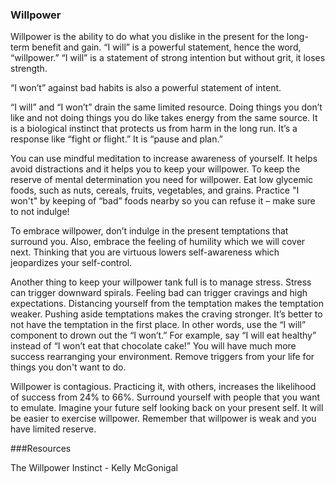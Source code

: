 ### Willpower

Willpower is the ability to do what you dislike in the present for the long-term benefit and gain. 
“I will” is a powerful statement, hence the word, “willpower.” “I will” is a statement of strong intention but without grit, it loses strength. 

“I won’t” against bad habits is also a powerful statement of intent.  

“I will” and “I won’t” drain the same limited resource. Doing things you don’t like and not doing things you do like takes energy from the same source. It is a biological instinct that protects us from harm in the long run. It’s a response like “fight or flight.” It is “pause and plan.”

You can use mindful meditation to increase awareness of yourself. It helps avoid distractions and it helps you to keep your willpower. To keep the reserve of mental determination you need for willpower.  Eat low glycemic foods, such as nuts, cereals, fruits, vegetables, and grains. Practice "I won't" by keeping of “bad” foods nearby so you can refuse it – make sure to not indulge!

To embrace willpower, don’t indulge in the present temptations that surround you. Also, embrace the feeling of humility which we will cover next. Thinking that you are virtuous lowers self-awareness which jeopardizes your self-control. 

Another thing to keep your willpower tank full is to manage stress. Stress can trigger downward spirals. Feeling bad can trigger cravings and high expectations. 
Distancing yourself from the temptation makes the temptation weaker. Pushing aside temptations makes the craving stronger. It’s better to not have the temptation in the first place. 
In other words, use the “I will” component to drown out the “I won’t.” For example, say “I will eat healthy” instead of “I won’t eat that chocolate cake!” You will have much more success rearranging your environment. Remove triggers from your life for things you don't want to do.

Willpower is contagious. Practicing it, with others, increases the likelihood of success from 24% to 66%. Surround yourself with people that you want to emulate. Imagine your future self looking back on your present self. It will be easier to exercise willpower.
Remember that willpower is weak and you have limited reserve. 

###Resources

The Willpower Instinct - Kelly McGonigal
